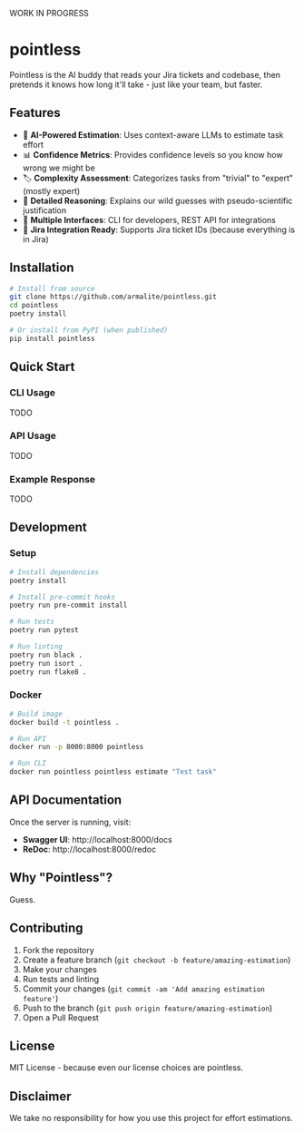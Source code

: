 WORK IN PROGRESS

# pointless

Pointless is the AI buddy that reads your Jira tickets and codebase, then pretends it knows how long it'll take - just like your team, but faster. 

## Features

- 🤖 **AI-Powered Estimation**: Uses context-aware LLMs to estimate task effort
- 📊 **Confidence Metrics**: Provides confidence levels so you know how wrong we might be
- 🏷️ **Complexity Assessment**: Categorizes tasks from "trivial" to "expert" (mostly expert)
- 📝 **Detailed Reasoning**: Explains our wild guesses with pseudo-scientific justification
- 🔄 **Multiple Interfaces**: CLI for developers, REST API for integrations
- 🎯 **Jira Integration Ready**: Supports Jira ticket IDs (because everything is in Jira)

## Installation

```bash
# Install from source
git clone https://github.com/armalite/pointless.git
cd pointless
poetry install

# Or install from PyPI (when published)
pip install pointless
```

## Quick Start

### CLI Usage
TODO

### API Usage
TODO

### Example Response
TODO

## Development

### Setup

```bash
# Install dependencies
poetry install

# Install pre-commit hooks
poetry run pre-commit install

# Run tests
poetry run pytest

# Run linting
poetry run black .
poetry run isort .
poetry run flake8 .
```

### Docker

```bash
# Build image
docker build -t pointless .

# Run API
docker run -p 8000:8000 pointless

# Run CLI
docker run pointless pointless estimate "Test task"
```

## API Documentation

Once the server is running, visit:
- **Swagger UI**: http://localhost:8000/docs
- **ReDoc**: http://localhost:8000/redoc

## Why "Pointless"?

Guess.

## Contributing

1. Fork the repository
2. Create a feature branch (`git checkout -b feature/amazing-estimation`)
3. Make your changes
4. Run tests and linting
5. Commit your changes (`git commit -am 'Add amazing estimation feature'`)
6. Push to the branch (`git push origin feature/amazing-estimation`)
7. Open a Pull Request

## License

MIT License - because even our license choices are pointless.

## Disclaimer

We take no responsibility for how you use this project for effort estimations.
